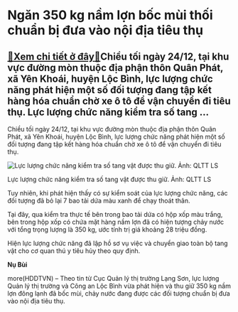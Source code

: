 Ngăn 350 kg nầm lợn bốc mùi thối chuẩn bị đưa vào nội địa tiêu thụ
==================================================================

[:gift:Xem chi tiết ở đây:gift:](https://hddtvn.com/ngan-350-kg-nam-lon-boc-mui-thoi-chuan-bi-dua-vao-noi-dia-tieu-thu/)Chiều tối ngày 24/12, tại khu vực đường mòn thuộc địa phận thôn Quân Phát, xã Yên Khoái, huyện Lộc Bình, lực lượng chức năng phát hiện một số đối tượng đang tập kết hàng hóa chuẩn chờ xe ô tô để vận chuyển đi tiêu thụ. Lực lượng chức năng kiểm tra số tang …
-----------------------------------------------------------------------------------------------------------------------------------------------------------------------------------------------------------------------------------------------------------------


Chiều tối ngày 24/12, tại khu vực đường mòn thuộc địa phận thôn Quân Phát, xã Yên Khoái, huyện Lộc Bình, lực lượng chức năng phát hiện một số đối tượng đang tập kết hàng hóa chuẩn chờ xe ô tô để vận chuyển đi tiêu thụ.





![Lực lượng chức năng kiểm tra số tang vật được thu giữ. Ảnh: QLTT LS](https://hddtvn.com/wp-content/uploads/2021/01/0513_LB_nam_lon1.jpg "Lực lượng chức năng kiểm tra số tang vật được thu giữ. Ảnh: QLTT LS")


Lực lượng chức năng kiểm tra số tang vật được thu giữ. Ảnh: QLTT LS



Tuy nhiên, khi phát hiện thấy có sự kiểm soát của lực lượng chức năng, các đối tượng đã bỏ lại 7 bao tải dứa màu xanh để chạy thoát thân.


Tại đây, qua kiểm tra thực tế bên trong bao tải dứa có hộp xốp màu trắng, bên trong hộp xốp có chứa mặt hàng nầm lợn đã có hiện tượng chảy nước với tổng trọng lượng là 350 kg, ước tính trị giá khoảng 28 triệu đồng.


Hiện lực lượng chức năng đã lập hồ sơ vụ việc và chuyển giao toàn bộ tang vật cho cơ quan thú y tiêu hủy theo quy định.




**Nụ Bùi**



more(HDDTVN) – Theo tin từ Cục Quản lý thị trường Lạng Sơn, lực lượng Quản lý thị trường và Công an Lộc Bình vừa phát hiện và thu giữ 350 kg nầm lợn đông lạnh đã bốc mùi, chảy nước đang được các đối tượng chuẩn bị đưa vào nội địa tiêu thụ.

